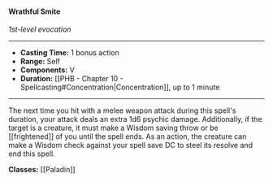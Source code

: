 #### Wrathful Smite
*1st-level evocation*
___
- **Casting Time:** 1 bonus action
- **Range:** Self
- **Components:** V
- **Duration:** [[PHB - Chapter 10 - Spellcasting#Concentration|Concentration]], up to 1 minute
---
The next time you hit with a melee weapon attack during this spell's duration, your attack deals an extra 1d6 psychic damage. Additionally, if the target is a creature, it must make a Wisdom saving throw or be [[frightened]] of you until the spell ends. As an action, the creature can make a Wisdom check against your spell save DC to steel its resolve and end this spell.

**Classes:** [[Paladin]]